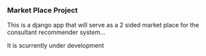 ### Market Place Project

This is a django app that will serve as a 2 sided market place for the consultant recommender system...

It is scurrently under development
